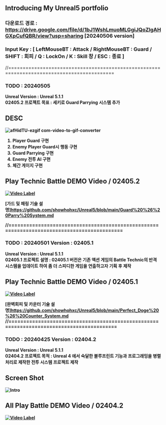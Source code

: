 ## Introducing My Unreal5 portfolio

### 다운로드 경로 : https://drive.google.com/file/d/1bJ1WshLmuoMLGgiJQoZlgAHGXpCufQBR/view?usp=sharing [20240506 version]
### Input Key : [ LeftMouseBT : Attack / RightMouseBT : Guard / SHIFT : 회피 / Q : LockOn / K : Skill 창 / ESC : 종료 ]

//===========================================================================================

### TODO : 20240505 
<strong>Unreal Version : Unreal 5.1.1<br/> 
<strong>02405.2 프로젝트 목표 : 세키로 Guard Parrying 시스템 추가

## DESC
![afHidTU-ezgif com-video-to-gif-converter](https://github.com/showhohxc/Unreal5/assets/98040028/5a9c718c-2936-47eb-bdd3-4eac737c607a)
1. Player Guard 구현
2. Enemy Player Guard시 행동 구현
3. Guard Parrying 구현
4. Enemy 전투 AI 구현
5. 체간 게이지 구현

## Play Technic Battle DEMO Video / 02405.2

[![Video Label](http://img.youtube.com/vi/IIYdqRWlBD4/0.jpg)](https://youtu.be/IIYdqRWlBD4)

[가드 및 패링 기술 설명]https://github.com/showhohxc/Unreal5/blob/main/Guard%20%26%20Parry%20System.md


//===========================================================================================

### TODO : 20240501 Version : 02405.1

<strong>Unreal Version : Unreal 5.1.1<br/> 
<strong>02405.1 프로젝트 설명 : 02405.1 버전은 기존 액션 게임의 Battle Technic의 반격 시스템을 업데이트 하여 좀 더 스피디한 게임을 연출하고자 기획 후 제작

## Play Technic Battle DEMO Video / 02405.1
[![Video Label](http://img.youtube.com/vi/mwwzEB7ekw4/0.jpg)](https://youtu.be/mwwzEB7ekw4)

[완벽회피 및 카운터 기술 설명]https://github.com/showhohxc/Unreal5/blob/main/Perfect_Doge%20%26%20Counter_System.md
//=========================================================================================

### TODO : 20240425 Version : 02404.2 

<strong>Unreal Version : Unreal 5.1.1<br/> 
<strong>02404.2 프로젝트 목적 : Unreal 4 에서 숙달한 블루프린트 기능과 프로그래밍을 병렬처리로 제작한 전투 시스템 프로젝트 제작

## Screen Shot
![Intro](https://github.com/showhohxc/Unreal5/assets/98040028/a561d302-7cd4-4c8b-a1af-16939add64de)

## All Play Battle DEMO Video / 02404.2
[![Video Label](http://img.youtube.com/vi/Cv_TdveLz5M/0.jpg)](https://youtu.be/Cv_TdveLz5M)
